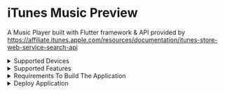 # iTunes Music Preview

A Music Player built with Flutter framework & API provided by https://affiliate.itunes.apple.com/resources/documentation/itunes-store-web-service-search-api

<details><summary>Supported Devices</summary>

  * Xiaomi Redmi Note 10 Pro (M2101K6G) running on Android 12 & MIUI 13 but it should work for Android Emulator too.
  * Minimum requirement for Android to be able install this application was set to Android 5.0 (SDK 21).
 
</details>

<details><summary>Supported Features</summary>

  
  1. Search list of music track by artist name
2. Play a preview music track for free
3. Seeking the music player stream to specific time
4. View detail information of music track
5. Detail information include Album Collection, Price, Artist Playlist & more which can directly open browser for more complete access.
</details>


<details><summary>Requirements To Build The Application</summary>

  
  1. Make sure you have Flutter installation in your machine
  2. Clone this repository
  3. Switch into **development** branch
  4. Run ```flutter pub get``` to install all the dependencies inside the project
  5. Run ```flutter pub run build_runner build``` for generating file which need to be generated via code generation. If some error encounter you can add ```--delete-conflicting-outputs``` flag.
  6. After all set up completed you can run via Run button or you can type command ```flutter run``` (default to debug variant), if you want to install the release version just add flag ```--release``` in previous command.
</details>



<details><summary>Deploy Application</summary>

    
     In this step I'm using Android Studio
  
  1. Open application project and find android folder (under project root folder)
  2. ```Right click``` -> ```Flutter``` -> ```Open Android Module in Android Studio```
  3. Go to ```Build``` -> ```Generate Signed Bundle or APK``` (choose Android App Bundle) if you want to deploy to Google Play Store since aab file size is smaller than APK.
  4. In Key store path, click ```Choose existing``` and click ```Project Directory``` (green android logo) -> ```app``` -> ```cert``` there you have a file called ```key.jks```, select this.
  5. Fill key alias and those password, you can find this information in ```build.gradle``` file **(app level)**.
  6. Finally choose the build variant you want to deploy.
   7. Wait for build to finish and there is popup in bottom corner of the IDE said they have an aab or APK files for you.
</details>


